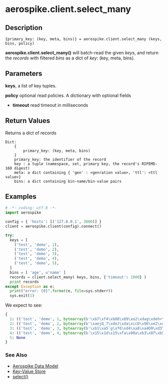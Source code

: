 
# aerospike.client.select_many

## Description

```
{primary_key: (key, meta, bins)} = aerospike.client.select_many (keys, bins, policy)
```

**aerospike.client.select_many()** will batch-read the given *keys*, and return
the *records* with filtered *bins* as a dict of _key_: (key, meta, bins).

## Parameters

**keys**, a list of key tuples.

**policy** optional read policies. A dictionary with optional fields
- **timeout** read timeout in milliseconds

## Return Values
Returns a dict of records

```
Dict:
    {
        primary_key: (key, meta, bins)
    }
    primary_key: the identifier of the record
    key : a tuple (namespace, set, primary key, the record's RIPEMD-160 digest)
    meta: a dict containing { 'gen' : <genration value>, 'ttl': <ttl value>}
    bins: a dict containing bin-name/bin-value pairs
```

## Examples

```python
# -*- coding: utf-8 -*-
import aerospike

config = { 'hosts': [('127.0.0.1', 3000)] }
client = aerospike.client(config).connect()

try:
  keys = [
    ('test', 'demo', 1),
    ('test', 'demo', 2),
    ('test', 'demo', 3),
    ('test', 'demo', 4),
    ('test', 'demo', 5),
  ]
  bins = [ 'age', u'name' ]
  records = client.select_many( keys, bins, {'timeout': 1000} )
  print records
except Exception as e:
  print("error: {0}".format(e, file=sys.stderr))
  sys.exit(1)
```

We expect to see:

```python
{
  1: (('test', 'demo', 1, bytearray(b'\xb7\xf4\xb88\x89\xe2\xdag\xdeh>\x1d\xf6\x91\x9a\x1e\xac\xc4F\xc8')), {'gen': 1, 'ttl': 2592000}, {'age': 1, 'name': u'Name1'}), 
  2: (('test', 'demo', 2, bytearray(b'\xaejQ_7\xdeJ\xda\xccD\x96\xe2\xda\x1f\xea\x84\x8c:\x92p')), {'gen': 1, 'ttl': 2592000}, {'age': 2, 'name': u'Name2'}), 
  3: (('test', 'demo', 3, bytearray(b'\xb1\xa5`g\xf6\xd4\xa8\xa4D9\xd3\xafb\xbf\xf8ha\x01\x94\xcd')), {'gen': 1, 'ttl': 2592000}, {'age': 3, 'name': u'Name3'}), 
  4: (('test', 'demo', 4, bytearray(b'\x15\x1d\x15\xfa\x00a\xb3\x8f\xb5_\xf2>e\xae:\xeeS\x16\x93%')), {'gen': 1, 'ttl': 2592000}, {'age': 4, 'name': u'Name4'}),
  5: None
}

```

### See Also

- [Aerospike Data Model](http://www.aerospike.com/docs/architecture/data-model.html)
- [Key-Value Store](http://www.aerospike.com/docs/guide/kvs.html)
- [select()](https://github.com/aerospike/aerospike-client-python/blob/master/doc/select.md)

